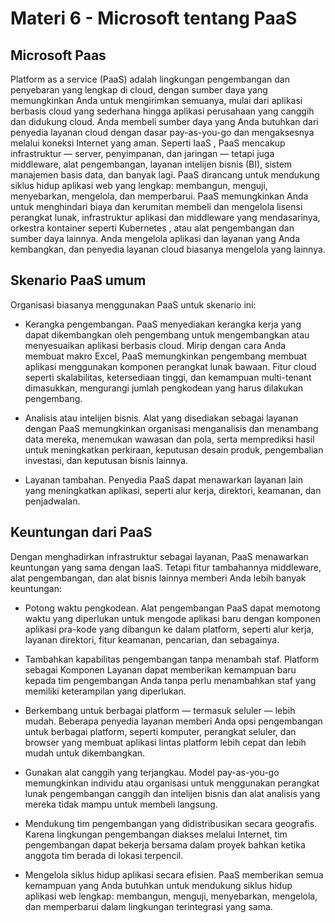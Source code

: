 # Materi 6 - Microsoft tentang PaaS

## Microsoft Paas

Platform as a service (PaaS) adalah lingkungan pengembangan dan penyebaran yang lengkap di cloud, dengan sumber daya yang memungkinkan Anda untuk mengirimkan semuanya, mulai dari aplikasi berbasis cloud yang sederhana hingga aplikasi perusahaan yang canggih dan didukung cloud. Anda membeli sumber daya yang Anda butuhkan dari penyedia layanan cloud dengan dasar pay-as-you-go dan mengaksesnya melalui koneksi Internet yang aman.
Seperti IaaS , PaaS mencakup infrastruktur — server, penyimpanan, dan jaringan — tetapi juga middleware, alat pengembangan, layanan intelijen bisnis (BI), sistem manajemen basis data, dan banyak lagi. PaaS dirancang untuk mendukung siklus hidup aplikasi web yang lengkap: membangun, menguji, menyebarkan, mengelola, dan memperbarui.
PaaS memungkinkan Anda untuk menghindari biaya dan kerumitan membeli dan mengelola lisensi perangkat lunak, infrastruktur aplikasi dan middleware yang mendasarinya, orkestra kontainer seperti Kubernetes , atau alat pengembangan dan sumber daya lainnya. Anda mengelola aplikasi dan layanan yang Anda kembangkan, dan penyedia layanan cloud biasanya mengelola yang lainnya.

## Skenario PaaS umum

Organisasi biasanya menggunakan PaaS untuk skenario ini:

- Kerangka pengembangan. PaaS menyediakan kerangka kerja yang dapat dikembangkan oleh pengembang untuk mengembangkan atau menyesuaikan aplikasi berbasis cloud. Mirip dengan cara Anda membuat makro Excel, PaaS memungkinkan pengembang membuat aplikasi menggunakan komponen perangkat lunak bawaan. Fitur cloud seperti skalabilitas, ketersediaan tinggi, dan kemampuan multi-tenant dimasukkan, mengurangi jumlah pengkodean yang harus dilakukan pengembang.

- Analisis atau intelijen bisnis. Alat yang disediakan sebagai layanan dengan PaaS memungkinkan organisasi menganalisis dan menambang data mereka, menemukan wawasan dan pola, serta memprediksi hasil untuk meningkatkan perkiraan, keputusan desain produk, pengembalian investasi, dan keputusan bisnis lainnya.

- Layanan tambahan. Penyedia PaaS dapat menawarkan layanan lain yang meningkatkan aplikasi, seperti alur kerja, direktori, keamanan, dan penjadwalan.

## Keuntungan dari PaaS

Dengan menghadirkan infrastruktur sebagai layanan, PaaS menawarkan keuntungan yang sama dengan IaaS. Tetapi fitur tambahannya middleware, alat pengembangan, dan alat bisnis lainnya memberi Anda lebih banyak keuntungan:

- Potong waktu pengkodean. Alat pengembangan PaaS dapat memotong waktu yang diperlukan untuk mengode aplikasi baru dengan komponen aplikasi pra-kode yang dibangun ke dalam platform, seperti alur kerja, layanan direktori, fitur keamanan, pencarian, dan sebagainya.

- Tambahkan kapabilitas pengembangan tanpa menambah staf. Platform sebagai Komponen Layanan dapat memberikan kemampuan baru kepada tim pengembangan Anda tanpa perlu menambahkan staf yang memiliki keterampilan yang diperlukan.

- Berkembang untuk berbagai platform — termasuk seluler — lebih mudah. Beberapa penyedia layanan memberi Anda opsi pengembangan untuk berbagai platform, seperti komputer, perangkat seluler, dan browser yang membuat aplikasi lintas platform lebih cepat dan lebih mudah untuk dikembangkan.

- Gunakan alat canggih yang terjangkau. Model pay-as-you-go memungkinkan individu atau organisasi untuk menggunakan perangkat lunak pengembangan canggih dan intelijen bisnis dan alat analisis yang mereka tidak mampu untuk membeli langsung.

- Mendukung tim pengembangan yang didistribusikan secara geografis. Karena lingkungan pengembangan diakses melalui Internet, tim pengembangan dapat bekerja bersama dalam proyek bahkan ketika anggota tim berada di lokasi terpencil.

- Mengelola siklus hidup aplikasi secara efisien. PaaS memberikan semua kemampuan yang Anda butuhkan untuk mendukung siklus hidup aplikasi web lengkap: membangun, menguji, menyebarkan, mengelola, dan memperbarui dalam lingkungan terintegrasi yang sama.
